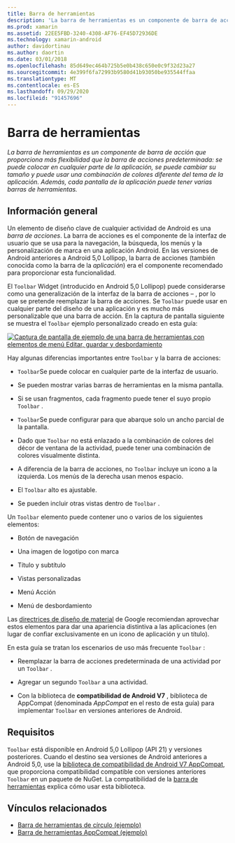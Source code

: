 ```yaml
---
title: Barra de herramientas
description: 'La barra de herramientas es un componente de barra de acción que proporciona más flexibilidad que la barra de acciones predeterminada: se puede colocar en cualquier parte de la aplicación, se puede cambiar su tamaño y puede usar una combinación de colores diferente del tema de la aplicación. Además, cada pantalla de la aplicación puede tener varias barras de herramientas.'
ms.prod: xamarin
ms.assetid: 22EE5FBD-3240-4308-AF76-EF45D72936DE
ms.technology: xamarin-android
author: davidortinau
ms.author: daortin
ms.date: 03/01/2018
ms.openlocfilehash: 85d649ec464b725b5e0b438c650e0c9f32d23a27
ms.sourcegitcommit: 4e399f6fa72993b9580d41b93050be935544ffaa
ms.translationtype: MT
ms.contentlocale: es-ES
ms.lasthandoff: 09/29/2020
ms.locfileid: "91457696"
---
```

# <a name="toolbar"></a>Barra de herramientas

_La barra de herramientas es un componente de barra de acción que proporciona más flexibilidad que la barra de acciones predeterminada: se puede colocar en cualquier parte de la aplicación, se puede cambiar su tamaño y puede usar una combinación de colores diferente del tema de la aplicación. Además, cada pantalla de la aplicación puede tener varias barras de herramientas._

## <a name="overview"></a>Información general

Un elemento de diseño clave de cualquier actividad de Android es una *barra de acciones*. La barra de acciones es el componente de la interfaz de usuario que se usa para la navegación, la búsqueda, los menús y la personalización de marca en una aplicación Android. En las versiones de Android anteriores a Android 5,0 Lollipop, la barra de acciones (también conocida como la barra de la *aplicación*) era el componente recomendado para proporcionar esta funcionalidad. 

El `Toolbar` Widget (introducido en Android 5,0 Lollipop) puede considerarse como una generalización de la interfaz de la barra de acciones &ndash; , por lo que se pretende reemplazar la barra de acciones. Se `Toolbar` puede usar en cualquier parte del diseño de una aplicación y es mucho más personalizable que una barra de acción. En la captura de pantalla siguiente se muestra el `Toolbar` ejemplo personalizado creado en esta guía: 

[![Captura de pantalla de ejemplo de una barra de herramientas con elementos de menú Editar, guardar y desbordamiento](images/01-toolbar-sml.png)](images/01-toolbar.png#lightbox)

Hay algunas diferencias importantes entre `Toolbar` y la barra de acciones: 

- `Toolbar`Se puede colocar en cualquier parte de la interfaz de usuario.

- Se pueden mostrar varias barras de herramientas en la misma pantalla.

- Si se usan fragmentos, cada fragmento puede tener el suyo propio `Toolbar` . 

- `Toolbar`Se puede configurar para que abarque solo un ancho parcial de la pantalla. 

- Dado que `Toolbar` no está enlazado a la combinación de colores del décor de ventana de la actividad, puede tener una combinación de colores visualmente distinta. 

- A diferencia de la barra de acciones, no `Toolbar` incluye un icono a la izquierda. Los menús de la derecha usan menos espacio. 

- El `Toolbar` alto es ajustable. 

- Se pueden incluir otras vistas dentro de `Toolbar` . 

Un `Toolbar` elemento puede contener uno o varios de los siguientes elementos: 

- Botón de navegación

- Una imagen de logotipo con marca

- Título y subtítulo

- Vistas personalizadas

- Menú Acción

- Menú de desbordamiento

Las [directrices de diseño de material](https://material.google.com/) de Google recomiendan aprovechar estos elementos para dar una apariencia distintiva a las aplicaciones (en lugar de confiar exclusivamente en un icono de aplicación y un título). 

En esta guía se tratan los escenarios de uso más frecuente `Toolbar` :

- Reemplazar la barra de acciones predeterminada de una actividad por un `Toolbar` . 

- Agregar un segundo `Toolbar` a una actividad.

- Con la biblioteca de **compatibilidad de Android V7** , biblioteca de AppCompat (denominada *AppCompat* en el resto de esta guía) para implementar   `Toolbar` en versiones anteriores de Android. 

## <a name="requirements"></a>Requisitos

`Toolbar` está disponible en Android 5,0 Lollipop (API 21) y versiones posteriores. Cuando el destino sea versiones de Android anteriores a Android 5,0, use la [biblioteca de compatibilidad de Android V7 AppCompat](https://www.nuget.org/packages/Xamarin.Android.Support.v7.AppCompat/), que proporciona compatibilidad compatible con versiones anteriores `Toolbar` en un paquete de NuGet. 
La compatibilidad de la [barra de herramientas](~/android/user-interface/controls/tool-bar/toolbar-compatibility.md) explica cómo usar esta biblioteca. 

## <a name="related-links"></a>Vínculos relacionados

- [Barra de herramientas de círculo (ejemplo)](/samples/xamarin/monodroid-samples/android50-toolbar)
- [Barra de herramientas AppCompat (ejemplo)](/samples/xamarin/monodroid-samples/supportv7-appcompat-toolbar)
